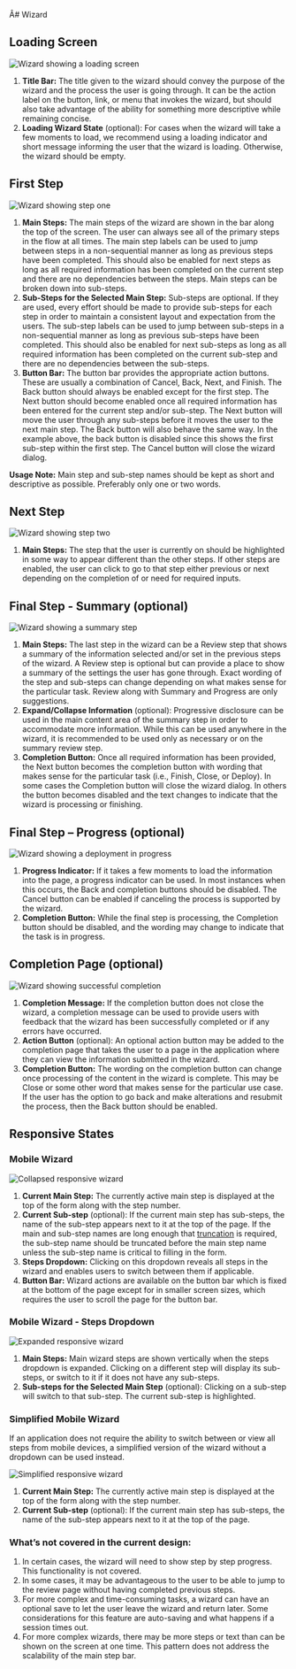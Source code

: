 Â# Wizard

## Loading Screen

![Wizard showing a loading screen](img/wizard-flow-description1.png)

1. **Title Bar:** The title given to the wizard should convey the purpose of the wizard and the process the user is going through. It can be the action label on the button, link, or menu that invokes the wizard, but should also take advantage of the ability for something more descriptive while remaining concise.
1. **Loading Wizard State** (optional): For cases when the wizard will take a few moments to load, we recommend using a loading indicator and short message informing the user that the wizard is loading. Otherwise, the wizard should be empty.

## First Step

![Wizard showing step one](img/wizard-flow-description2@2x.png)

1. **Main Steps:** The main steps of the wizard are shown in the bar along the top of the screen. The user can always see all of the primary steps in the flow at all times. The main step labels can be used to jump between steps in a non-sequential manner as long as previous steps have been completed. This should also be enabled for next steps as long as all required information has been completed on the current step and there are no dependencies between the steps. Main steps can be broken down into sub-steps.
1. **Sub-Steps for the Selected Main Step:** Sub-steps are optional. If they are used, every effort should be made to provide sub-steps for each step in order to maintain a consistent layout and expectation from the users. The sub-step labels can be used to jump between sub-steps in a non-sequential manner as long as previous sub-steps have been completed. This should also be enabled for next sub-steps as long as all required information has been completed on the current sub-step and there are no dependencies between the sub-steps.
1. **Button Bar:** The button bar provides the appropriate action buttons. These are usually a combination of Cancel, Back, Next, and Finish. The Back button should always be enabled except for the first step. The Next button should become enabled once all required information has been entered for the current step and/or sub-step. The Next button will move the user through any sub-steps before it moves the user to the next main step. The Back button will also behave the same way. In the example above, the back button is disabled since this shows the first sub-step within the first step. The Cancel button will close the wizard dialog.

**Usage Note:** Main step and sub-step names should be kept as short and descriptive as possible. Preferably only one or two words.

## Next Step

![Wizard showing step two](img/wizard-flow-description3.png)

1. **Main Steps:** The step that the user is currently on should be highlighted in some way to appear different than the other steps. If other steps are enabled, the user can click to go to that step either previous or next depending on the completion of or need for required inputs.

## Final Step - Summary (optional)

![Wizard showing a summary step](img/wizard-flow-description4.png)

1. **Main Steps:** The last step in the wizard can be a Review step that shows a summary of the information selected and/or set in the previous steps of the wizard. A Review step is optional but can provide a place to show a summary of the settings the user has gone through. Exact wording of the step and sub-steps can change depending on what makes sense for the particular task. Review along with Summary and Progress are only suggestions.
1. **Expand/Collapse Information** (optional): Progressive disclosure can be used in the main content area of the summary step in order to accommodate more information. While this can be used anywhere in the wizard, it is recommended to be used only as necessary or on the summary review step.
1. **Completion Button:** Once all required information has been provided, the Next button becomes the completion button with wording that makes sense for the particular task (i.e., Finish, Close, or Deploy). In some cases the Completion button will close the wizard dialog. In others the button becomes disabled and the text changes to indicate that the wizard is processing or finishing.

## Final Step – Progress (optional)

![Wizard showing a deployment in progress](img/wizard-flow-description5.png)

1. **Progress Indicator:** If it takes a few moments to load the information into the page, a progress indicator can be used. In most instances when this occurs, the Back and completion buttons should be disabled. The Cancel button can be enabled if canceling the process is supported by the wizard.
1. **Completion Button:** While the final step is processing, the Completion button should be disabled, and the wording may change to indicate that the task is in progress.

## Completion Page (optional)

![Wizard showing successful completion](img/wizard-flow-description6.png)

1. **Completion Message:** If the completion button does not close the wizard, a completion message can be used to provide users with feedback that the wizard has been successfully completed or if any errors have occurred.
1. **Action Button** (optional): An optional action button may be added to the completion page that takes the user to a page in the application where they can view the information submitted in the wizard.
1. **Completion Button:** The wording on the completion button can change once processing of the content in the wizard is complete. This may be Close or some other word that makes sense for the particular use case. If the user has the option to go back and make alterations and resubmit the process, then the Back button should be enabled.

## Responsive States

### Mobile Wizard
![Collapsed responsive wizard](img/responsive-wizard-callout1@2x.png)

1. **Current Main Step:** The currently active main step is displayed at the top of the form along with the step number.
1. **Current Sub-step** (optional): If the current main step has sub-steps, the name of the sub-step appears next to it at the top of the page. If the main and sub-step names are long enough that [truncation](https://www.patternfly.org/styles/terminology-and-wording/#truncation) is required, the sub-step name should be truncated before the main step name unless the sub-step name is critical to filling in the form.
1. **Steps Dropdown:** Clicking on this dropdown reveals all steps in the wizard and enables users to switch between them if applicable.
1. **Button Bar:** Wizard actions are available on the button bar which is fixed at the bottom of the page except for in smaller screen sizes, which requires the user to scroll the page for the button bar.

### Mobile Wizard - Steps Dropdown
![Expanded responsive wizard](img/responsive-wizard-callout2@2x.png)

1. **Main Steps:** Main wizard steps are shown vertically when the steps dropdown is expanded. Clicking on a different step will display its sub-steps, or switch to it if it does not have any sub-steps.
1. **Sub-steps for the Selected Main Step** (optional): Clicking on a sub-step will switch to that sub-step. The current sub-step is highlighted.

### Simplified Mobile Wizard
If an application does not require the ability to switch between or view all steps from mobile devices, a simplified version of the wizard without a dropdown can be used instead.

![Simplified responsive wizard](img/responsive-wizard-callout3@2x.png)

1. **Current Main Step:** The currently active main step is displayed at the top of the form along with the step number.
1. **Current Sub-step** (optional): If the current main step has sub-steps, the name of the sub-step appears next to it at the top of the page.

### What’s not covered in the current design:
1. In certain cases, the wizard will need to show step by step progress. This functionality is not covered.
1. In some cases, it may be advantageous to the user to be able to jump to the review page without having completed previous steps.
1. For more complex and time-consuming tasks, a wizard can have an optional save to let the user leave the wizard and return later. Some considerations for this feature are auto-saving and what happens if a session times out.
1. For more complex wizards, there may be more steps or text than can be shown on the screen at one time. This pattern does not address the scalability of the main step bar.
